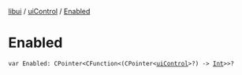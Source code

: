 [libui](../index.md) / [uiControl](index.md) / [Enabled](./-enabled.md)

# Enabled

`var Enabled: CPointer<CFunction<(CPointer<`[`uiControl`](index.md)`>?) -> `[`Int`](https://kotlinlang.org/api/latest/jvm/stdlib/kotlin/-int/index.html)`>>?`